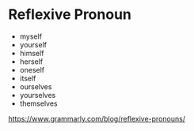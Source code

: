 
# Reflexive Pronoun


- myself 
- yourself
- himself
- herself
- oneself
- itself
- ourselves
- yourselves
- themselves


https://www.grammarly.com/blog/reflexive-pronouns/